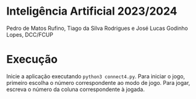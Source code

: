# Inteligência Artificial 2023/2024

Pedro de Matos Rufino, Tiago da Silva Rodrigues e José Lucas Godinho Lopes, DCC/FCUP

# Execução

Inicie a aplicação executando `python3 connect4.py`.
Para iniciar o jogo, primeiro escolha o número correspondente ao modo de jogo.
Para jogar, escreva o número da coluna correspondente à jogada. 
